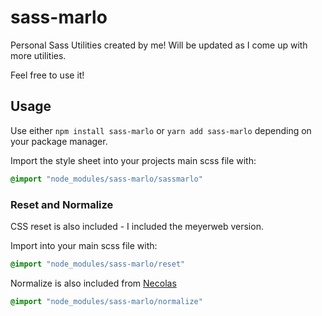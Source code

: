 # sass-marlo

Personal Sass Utilities created by me! Will be updated as I come up with more utilities.

Feel free to use it!

## Usage

Use either `npm install sass-marlo` or `yarn add sass-marlo` depending on your package manager.

Import the style sheet into your projects main scss file with:

```scss
@import "node_modules/sass-marlo/sassmarlo"
```

### Reset and Normalize

CSS reset is also included - I included the meyerweb version.

Import into your main scss file with:

```scss
@import "node_modules/sass-marlo/reset"
```

Normalize is also included from [Necolas](https://github.com/necolas/normalize.css/)

```scss
@import "node_modules/sass-marlo/normalize"
```
